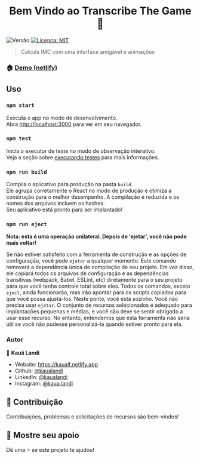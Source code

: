 <h1 align="center">Bem Vindo ao Transcribe The Game 👋</h1>
<p>
  <img alt="Versão" src="https://img.shields.io/badge/version-1.0-blue.svg?cacheSeconds=2592000" />
  <a href="#" target="_blank">
    <img alt="Licença: MIT" src="https://img.shields.io/badge/License-MIT-yellow.svg" />
  </a>
</p>

> Calcule IMC com uma interface amigável e animações

### 🏠 [Demo (netlify)](https://transcribe-the-game.netlify.app/)

## Uso
### `npm start`
Executa o app no modo de desenvolvimento.\
Abra [http://localhost:3000](http://localhost:3000) para ver em seu navegador.
### `npm test`
Inicia o executor de teste no modo de observação interativo.\
Veja a seção sobre [executando testes](https://facebook.github.io/create-react-app/docs/running-tests) para mais informações.
### `npm run build`
Compila o aplicativo para produção na pasta `build`.\
Ele agrupa corretamente o React no modo de produção e otimiza a construção para o melhor desempenho.
A compilação é reduzida e os nomes dos arquivos incluem os hashes.\
Seu aplicativo está pronto para ser implantado!
### `npm run eject`

**Nota: esta é uma operação unilateral. Depois de 'ejetar', você não pode mais voltar!**

Se não estiver satisfeito com a ferramenta de construção e as opções de configuração, você pode `ejetar` a qualquer momento. Este comando removerá a dependência única de compilação de seu projeto.
Em vez disso, ele copiará todos os arquivos de configuração e as dependências transitivas (webpack, Babel, ESLint, etc) diretamente para o seu projeto para que você tenha controle total sobre eles. Todos os comandos, exceto `eject`, ainda funcionarão, mas irão apontar para os scripts copiados para que você possa ajustá-los. Neste ponto, você está sozinho.
Você não precisa usar `ejetar`. O conjunto de recursos selecionados é adequado para implantações pequenas e médias, e você não deve se sentir obrigado a usar esse recurso. No entanto, entendemos que esta ferramenta não seria útil se você não pudesse personalizá-la quando estiver pronto para ela.
### Autor
👤 **Kauã Landi**
* Website: https://kaualf.netlify.app
* Github: [@kaualandi](https://github.com/kaualandi)
* LinkedIn: [@kaualandi](https://linkedin.com/in/kaualandi)
* Instagram: [@kaua.landi](https://www.instagram.com/kaua.landi/)
## 🤝 Contribuição
Contribuições, problemas e solicitações de recursos são bem-vindos!
## 🥰 Mostre seu apoio
Dê uma ⭐️ se este projeto te ajudou!